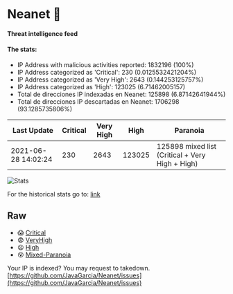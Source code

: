 # Neanet :hocho:
#### Threat intelligence feed
#### The stats:

- IP Address with malicious activities reported: 1832196 (100%)
- IP Address categorized as 'Critical':  230 (0.0125532421204%)
- IP Address categorized as 'Very High':  2643 (0.144253125757%)
- IP Address categorized as 'High':  123025 (6.71462005157)
- Total de direcciones IP indexadas en Neanet:  125898 (6.87142641944%)
- Total de direcciones IP descartadas en Neanet:  1706298 (93.1285735806%)

| Last Update | Critical | Very High | High | Paranoia |
| --- | --- | --- | --- | --- |
| 2021-06-28 14:02:24 | 230 | 2643 | 123025 | 125898 mixed list (Critical + Very High + High)|

![Stats](https://docs.google.com/spreadsheets/d/e/2PACX-1vSnaNMIXVabIpDJjufMlzH7poXnshF3mgd8Is1g9ytUEzVsP5my4Trn8f-xkoLLQ38xpL3HtmUexLo6/pubchart?oid=501124687&format=image)

For the historical stats go to: [link](/stats.csv)
## Raw
- :scream: [Critical](https://raw.githubusercontent.com/JavaGarcia/Neanet/master/blacklists/neanet_critical.txt)
- :fearful: [VeryHigh](https://raw.githubusercontent.com/JavaGarcia/Neanet/master/blacklists/neanet_veryHigh.txtt)
- :frowning: [High](https://raw.githubusercontent.com/JavaGarcia/Neanet/master/blacklists/neanet_high.txt)
- :dizzy_face: [Mixed-Paranoia](https://raw.githubusercontent.com/JavaGarcia/Neanet/master/blacklists/neanet_all.txt)


Your IP is indexed? You may request to takedown. [https://github.com/JavaGarcia/Neanet/issues](https://github.com/JavaGarcia/Neanet/issues)



























































































































































































































































































































































































































































































































































































































































































































































































































































































































































































































































































































































































































































































































































































































































































































































































































































































































































































































































































































































































































































































































































































































































































































































































































































































































































































































































































































































































































































































































































































































































































































































































































































































































































































































































































































































































































































































































































































































































































































































































































































































































































































































































































































































































































































































































































































































































































































































































































































































































































































































































































































































































































































































































































































































































































































































































































































































































































































































































































































































































































































































































































































































































































































































































































































































































































































































































































































































































































































































































































































































































































































































































































































































































































































































































































